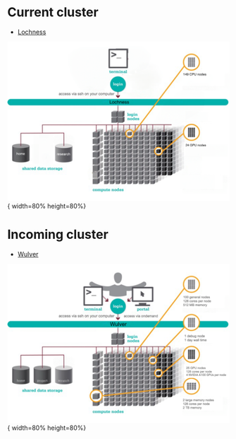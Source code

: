 # Current cluster

* [Lochness](lochness.md)

![Loch](../assets/images/Lochness-schematic.png){ width=80% height=80%}

# Incoming cluster

* [Wulver](wulver.md)

![Wulver](../assets/images/Wulver-schematic.png){ width=80% height=80%}